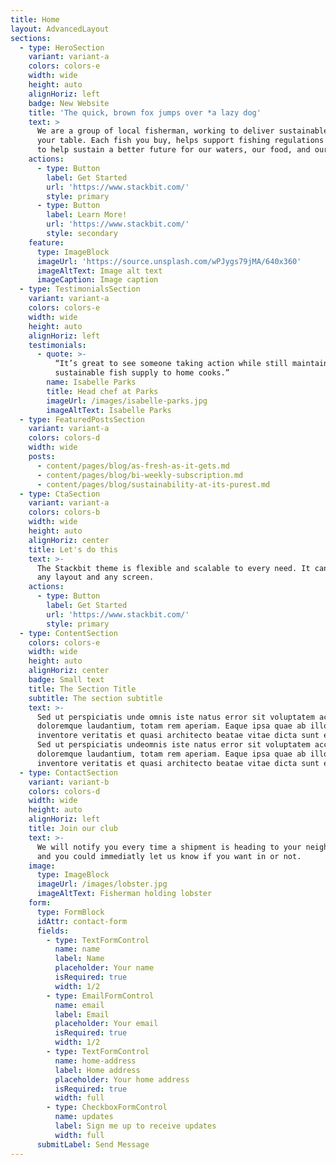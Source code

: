 ```yaml
---
title: Home
layout: AdvancedLayout
sections:
  - type: HeroSection
    variant: variant-a
    colors: colors-e
    width: wide
    height: auto
    alignHoriz: left
    badge: New Website
    title: 'The quick, brown fox jumps over *a lazy dog'
    text: >
      We are a group of local fisherman, working to deliver sustainable fish to
      your table. Each fish you buy, helps support fishing regulations and laws,
      to help sustain a better future for our waters, our food, and our globe.
    actions:
      - type: Button
        label: Get Started
        url: 'https://www.stackbit.com/'
        style: primary
      - type: Button
        label: Learn More!
        url: 'https://www.stackbit.com/'
        style: secondary
    feature:
      type: ImageBlock
      imageUrl: 'https://source.unsplash.com/wPJygs79jMA/640x360'
      imageAltText: Image alt text
      imageCaption: Image caption
  - type: TestimonialsSection
    variant: variant-a
    colors: colors-e
    width: wide
    height: auto
    alignHoriz: left
    testimonials:
      - quote: >-
          “It’s great to see someone taking action while still maintaining a
          sustainable fish supply to home cooks.”
        name: Isabelle Parks
        title: Head chef at Parks
        imageUrl: /images/isabelle-parks.jpg
        imageAltText: Isabelle Parks
  - type: FeaturedPostsSection
    variant: variant-a
    colors: colors-d
    width: wide
    posts:
      - content/pages/blog/as-fresh-as-it-gets.md
      - content/pages/blog/bi-weekly-subscription.md
      - content/pages/blog/sustainability-at-its-purest.md
  - type: CtaSection
    variant: variant-a
    colors: colors-b
    width: wide
    height: auto
    alignHoriz: center
    title: Let's do this
    text: >-
      The Stackbit theme is flexible and scalable to every need. It can manage
      any layout and any screen.
    actions:
      - type: Button
        label: Get Started
        url: 'https://www.stackbit.com/'
        style: primary
  - type: ContentSection
    colors: colors-e
    width: wide
    height: auto
    alignHoriz: center
    badge: Small text
    title: The Section Title
    subtitle: The section subtitle
    text: >-
      Sed ut perspiciatis unde omnis iste natus error sit voluptatem accusantium
      doloremque laudantium, totam rem aperiam. Eaque ipsa quae ab illo
      inventore veritatis et quasi architecto beatae vitae dicta sunt explicabo.
      Sed ut perspiciatis undeomnis iste natus error sit voluptatem accusantium
      doloremque laudantium, totam rem aperiam. Eaque ipsa quae ab illo
      inventore veritatis et quasi architecto beatae vitae dicta sunt explicabo.
  - type: ContactSection
    variant: variant-b
    colors: colors-d
    width: wide
    height: auto
    alignHoriz: left
    title: Join our club
    text: >-
      We will notify you every time a shipment is heading to your neighborhood,
      and you could immediatly let us know if you want in or not.
    image:
      type: ImageBlock
      imageUrl: /images/lobster.jpg
      imageAltText: Fisherman holding lobster
    form:
      type: FormBlock
      idAttr: contact-form
      fields:
        - type: TextFormControl
          name: name
          label: Name
          placeholder: Your name
          isRequired: true
          width: 1/2
        - type: EmailFormControl
          name: email
          label: Email
          placeholder: Your email
          isRequired: true
          width: 1/2
        - type: TextFormControl
          name: home-address
          label: Home address
          placeholder: Your home address
          isRequired: true
          width: full
        - type: CheckboxFormControl
          name: updates
          label: Sign me up to receive updates
          width: full
      submitLabel: Send Message
---
```

